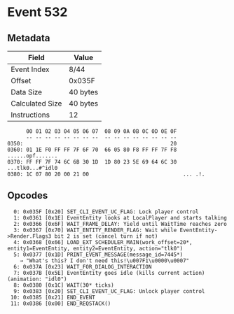 # Event 532

## Metadata

| Field           | Value    |
|-----------------|----------|
| Event Index     | 8/44     |
| Offset          | 0x035F   |
| Data Size       | 40 bytes |
| Calculated Size | 40 bytes |
| Instructions    | 12       |

```
      00 01 02 03 04 05 06 07  08 09 0A 0B 0C 0D 0E 0F
      -- -- -- -- -- -- -- --  -- -- -- -- -- -- -- --
0350:                                               20                  
0360: 01 1E F0 FF FF 7F 6F 70  66 05 80 F8 FF FF 7F F8  ......opf.......
0370: FF FF 7F 74 6C 6B 30 1D  1D 80 23 5E 69 64 6C 30  ...tlk0...#^idl0
0380: 1C 07 80 20 00 21 00                              ... .!.         
```

## Opcodes

```
  0: 0x035F [0x20] SET_CLI_EVENT_UC_FLAG: Lock player control
  1: 0x0361 [0x1E] EventEntity looks at LocalPlayer and starts talking
  2: 0x0366 [0x6F] WAIT_FRAME_DELAY: Yield until WaitTime reaches zero
  3: 0x0367 [0x70] WAIT_ENTITY_RENDER_FLAG: Wait while EventEntity->Render.Flags3 bit 2 is set (cancel turn if not)
  4: 0x0368 [0x66] LOAD_EXT_SCHEDULER_MAIN(work_offset=20*, entity1=EventEntity, entity2=EventEntity, action="tlk0")
  5: 0x0377 [0x1D] PRINT_EVENT_MESSAGE(message_id=7445*)
    → "What's this? I don't need this!\u007F1\u0000\u0007"
  6: 0x037A [0x23] WAIT_FOR_DIALOG_INTERACTION
  7: 0x037B [0x5E] EventEntity goes idle (kills current action) (animation: "idl0")
  8: 0x0380 [0x1C] WAIT(30* ticks)
  9: 0x0383 [0x20] SET_CLI_EVENT_UC_FLAG: Unlock player control
 10: 0x0385 [0x21] END_EVENT
 11: 0x0386 [0x00] END_REQSTACK()
```
